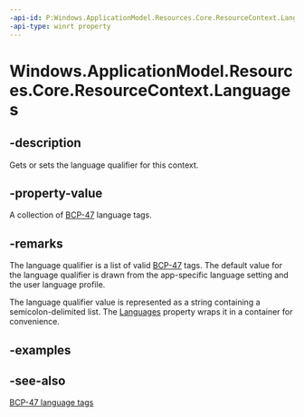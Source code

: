 ```yaml
---
-api-id: P:Windows.ApplicationModel.Resources.Core.ResourceContext.Languages
-api-type: winrt property
---
```


<!-- Property syntax
public Windows.Foundation.Collections.IVectorView<string> Languages { get;  set; }
-->

# Windows.ApplicationModel.Resources.Core.ResourceContext.Languages

## -description
Gets or sets the language qualifier for this context.

## -property-value
A collection of [BCP-47](http://go.microsoft.com/fwlink/p/?linkid=227302) language tags.

## -remarks
The language qualifier is a list of valid [BCP-47](http://go.microsoft.com/fwlink/p/?linkid=227302) tags. The default value for the language qualifier is drawn from the app-specific language setting and the user language profile.

The language qualifier value is represented as a string containing a semicolon-delimited list. The [Languages](resourcecontext_languages.md) property wraps it in a container for convenience.

## -examples

## -see-also
[BCP-47 language tags](http://go.microsoft.com/fwlink/p/?linkid=227302)